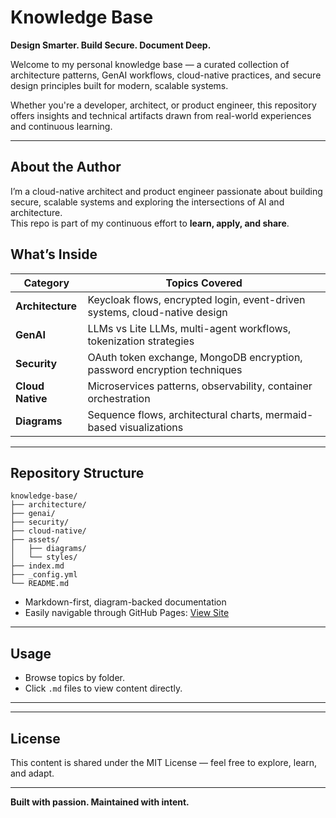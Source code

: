 # Knowledge Base

**Design Smarter. Build Secure. Document Deep.**

Welcome to my personal knowledge base — a curated collection of architecture patterns, GenAI workflows, cloud-native practices, and secure design principles built for modern, scalable systems.

Whether you're a developer, architect, or product engineer, this repository offers insights and technical artifacts drawn from real-world experiences and continuous learning.

---

## **About the Author**

I’m a cloud-native architect and product engineer passionate about building secure, scalable systems and exploring the intersections of AI and architecture.  
This repo is part of my continuous effort to **learn, apply, and share**.

## **What’s Inside**

| Category        | Topics Covered                                                             |
|----------------|------------------------------------------------------------------------------|
| **Architecture** | Keycloak flows, encrypted login, event-driven systems, cloud-native design |
| **GenAI**         | LLMs vs Lite LLMs, multi-agent workflows, tokenization strategies          |
| **Security**      | OAuth token exchange, MongoDB encryption, password encryption techniques   |
| **Cloud Native**  | Microservices patterns, observability, container orchestration             |
| **Diagrams**      | Sequence flows, architectural charts, mermaid-based visualizations         |

---

## **Repository Structure**

```
knowledge-base/
├── architecture/
├── genai/
├── security/
├── cloud-native/
├── assets/
│   ├── diagrams/
│   └── styles/
├── index.md
├── _config.yml
└── README.md
```

- Markdown-first, diagram-backed documentation
- Easily navigable through GitHub Pages: [View Site](https://kindlingknowledge-tech.github.io/architects-insights/knowledge-base/)

---

## **Usage**

- Browse topics by folder.
- Click `.md` files to view content directly.

---

---

## **License**

This content is shared under the MIT License — feel free to explore, learn, and adapt.

---

**Built with passion. Maintained with intent.**
